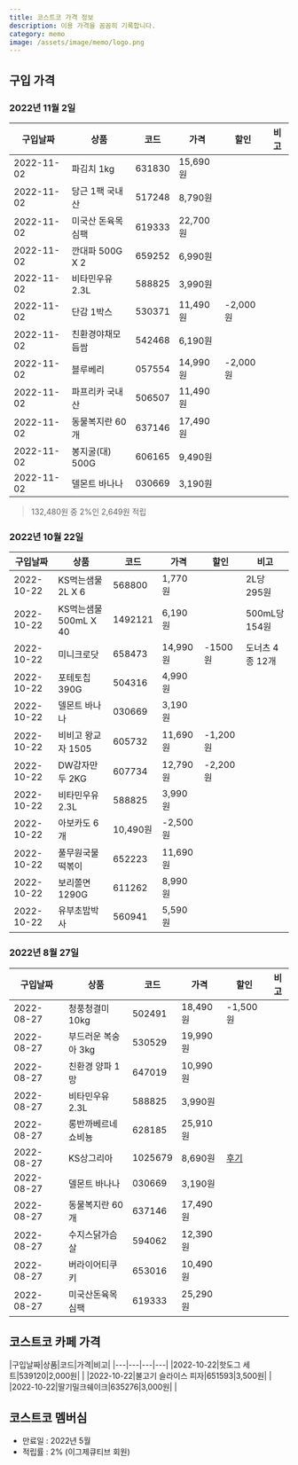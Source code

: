 ```yaml
---
title: 코스트코 가격 정보
description: 이용 가격을 꼼꼼히 기록합니다. 
category: memo
image: /assets/image/memo/logo.png
---
```



구입 가격
---

### 2022년 11월 2일

|구입날짜|상품|코드|가격|할인|비고|
|---|---|---|---|---|---|
|2022-11-02|파김치 1kg|631830|15,690원|   |   |
|2022-11-02|당근 1팩 국내산|517248|8,790원|   |   |
|2022-11-02|미국산 돈육목심팩|619333|22,700원|   |   |
|2022-11-02|깐대파 500G X 2|659252|6,990원|   |   |
|2022-11-02|비타민우유 2.3L|588825|3,990원|   |   |
|2022-11-02|단감 1박스|530371|11,490원|-2,000원|   |
|2022-11-02|친환경야채모듬쌈|542468|6,190원|   |   |
|2022-11-02|블루베리|057554|14,990원|-2,000원|   |
|2022-11-02|파프리카 국내산|506507|11,490원|   |   |
|2022-11-02|동물복지란 60개|637146|17,490원|   |   |
|2022-11-02|봉지굴(대) 500G|606165|9,490원|   |   |
|2022-11-02|델몬트 바나나|030669|3,190원|   |   |

>132,480원 중 2%인 2,649원 적립


### 2022년 10월 22일

|구입날짜|상품|코드|가격|할인|비고|
|---|---|---|---|---|---|
|2022-10-22|KS먹는샘물 2L X 6|568800|1,770원|   |2L당 295원|
|2022-10-22|KS먹는샘물 500mL X 40|1492121|6,190원|   |500mL당 154원|
|2022-10-22|미니크로닷|658473|14,990원|-1500원|도너츠 4종 12개|
|2022-10-22|포테토칩 390G|504316|4,990원|   |   |
|2022-10-22|델몬트 바나나|030669|3,190원|   |   |
|2022-10-22|비비고 왕교자 1505|605732|11,690원|-1,200원|   |
|2022-10-22|DW감자만두 2KG|607734|12,790원|-2,200원|   |
|2022-10-22|비타민우유 2.3L|588825|3,990원|   |
|2022-10-22|아보카도 6개|10,490원|-2,500원|   |
|2022-10-22|풀무원국물떡볶이|652223|11,690원|   |
|2022-10-22|보리쫄면1290G|611262|8,990원|   |
|2022-10-22|유부초밥박사|560941|5,590원|   |

### 2022년 8월 27일

|구입날짜|상품|코드|가격|할인|비고|
|---|---|---|---|---|---|
|2022-08-27|청풍청결미 10kg|502491|18,490원|-1,500원|   |
|2022-08-27|부드러운 복숭아 3kg|530529|19,990원|   |   |
|2022-08-27|친환경 양파 1망|647019|10,990원|   |   |
|2022-08-27|비타민우유 2.3L|588825|3,990원|   |   
|2022-08-27|롱반까베르네쇼비뇽|628185|25,910원|   |
|2022-08-27|KS상그리아|1025679|8,690원|[후기](https://blog.naver.com/boyinblue/222866118202)|
|2022-08-27|델몬트 바나나|030669|3,190원|   |
|2022-08-27|동물복지란 60개|637146|17,490원|   |
|2022-08-27|수지스닭가슴살|594062|12,390원|   |
|2022-08-27|버라이어티쿠키|653016|10,490원|   |
|2022-08-27|미국산돈육목심팩|619333|25,290원|   |


코스트코 카페 가격
---

|구입날짜|상품|코드|가격|비고|
|---|---|---|---|
|2022-10-22|핫도그 세트|539120|2,000원|   |
|2022-10-22|불고기 슬라이스 피자|651593|3,500원|   |
|2022-10-22|딸기밀크쉐이크|635276|3,000원|   |


코스트코 멤버심
---

- 만료일 : 2022년 5월
- 적립률 : 2% (이그제큐티브 회원)

